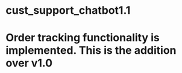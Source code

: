 # cust_support_chatbot1.1
# Order tracking functionality is implemented. This is the addition over v1.0
